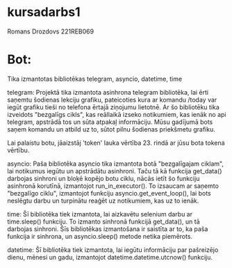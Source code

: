 # kursadarbs1

Romans Drozdovs 221REB069


# Bot:

Tika izmantotas bibliotēkas telegram, asyncio, datetime, time

telegram:
Projektā tika izmantota asinhrona telegram bibliotēka, lai ērti saņemtu šodienas lekciju grafiku, pateicoties kura ar komandu /today var iegūt grafiku tieši no telefona ērtajā ziņojumu lietotnē.
Ar šo bibliotēku tika izveidots "bezgalīgs cikls", kas reāllaikā izseko notikumiem, kas ienāk no api telegram, apstrādā tos un sūta atpakaļ informāciju. Mūsu gadījumā bots saņem komandu un atbild uz to, sūtot pilnu šodienas priekšmetu grafiku.

Lai palaistu botu, jāaizstāj 'token' lauka vērtība 23. rindā ar jūsu bota tokena vērtību.

asyncio:
Paša bibliotēka asyncio tika izmantota botā "bezgalīgajam ciklam", lai notikumus iegūtu un apstrādātu asinhroni. Taču tā kā funkcija get_data() darbojas sinhroni un bloķē kopējo botu ciklu, nācās ietīt šo funkciju asinhronā korutīnā, izmantojot run_in_executor(). To izsaucam ar saņemto "bezgalīgo ciklu", izmantojot funkciju asyncio.get_event_loop(), lai bots neslēgtu darbu un turpinātu reaģēt uz notikumiem, kas uz to ienāk.

time:
Šī bibliotēka tiek izmantota, lai aizkavētu selenium darbu ar time.sleep() funkciju. To izmanto sinhronā funkcijā get_data(), un tā darbojas sinhroni. Šīs bibliotēkas izmantošana ir saistīta ar to, ka paša funkcija ir sinhrona, un asyncio.sleep() metode netika piemērots.

datetime:
Šī bibliotēka tiek izmantota, lai iegūtu informāciju par pašreizējo dienu, mēnesi un gadu, izmantojot datetime.datetime.utcnow() funkciju.
